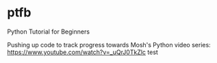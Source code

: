 # ptfb
Python Tutorial for Beginners

Pushing up code to track progress towards Mosh's Python video series: https://www.youtube.com/watch?v=_uQrJ0TkZlc
test
